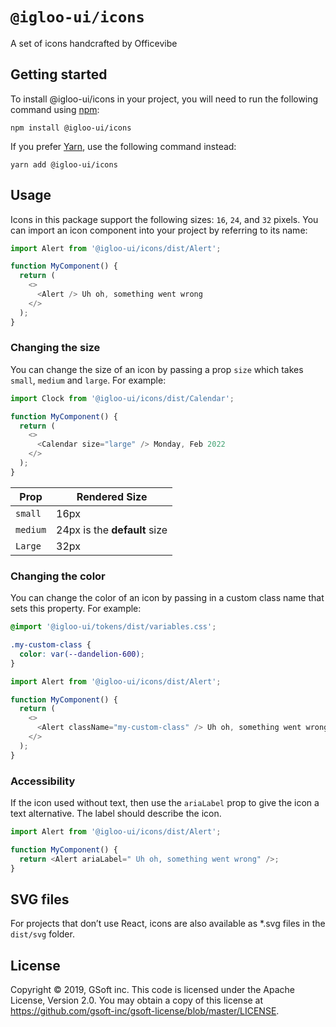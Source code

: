 # `@igloo-ui/icons`

A set of icons handcrafted by Officevibe

## Getting started

To install @igloo-ui/icons in your project, you will need to run the following command using [npm](https://www.npmjs.com/):

```
npm install @igloo-ui/icons
```

If you prefer [Yarn](https://classic.yarnpkg.com/en/), use the following command instead:

```
yarn add @igloo-ui/icons
```

## Usage

Icons in this package support the following sizes: `16`, `24`, and `32` pixels. You can import an icon component into your project by referring to its name:

```js
import Alert from '@igloo-ui/icons/dist/Alert';

function MyComponent() {
  return (
    <>
      <Alert /> Uh oh, something went wrong
    </>
  );
}
```

### Changing the size

You can change the size of an icon by passing a prop `size` which takes `small`, `medium` and `large`. For example:

```js
import Clock from '@igloo-ui/icons/dist/Calendar';

function MyComponent() {
  return (
    <>
      <Calendar size="large" /> Monday, Feb 2022
    </>
  );
}
```

| Prop     | Rendered Size                |
| -------- | ---------------------------- |
| `small`  | 16px                         |
| `medium` | 24px is the **default** size |
| `Large`  | 32px                         |

### Changing the color

You can change the color of an icon by passing in a custom class name that sets this property. For example:

```css
@import '@igloo-ui/tokens/dist/variables.css';

.my-custom-class {
  color: var(--dandelion-600);
}
```

```js
import Alert from '@igloo-ui/icons/dist/Alert';

function MyComponent() {
  return (
    <>
      <Alert className="my-custom-class" /> Uh oh, something went wrong
    </>
  );
}
```

### Accessibility

If the icon used without text, then use the `ariaLabel` prop to give the icon a text alternative. The label should describe the icon.

```js
import Alert from '@igloo-ui/icons/dist/Alert';

function MyComponent() {
  return <Alert ariaLabel=" Uh oh, something went wrong" />;
}
```

## SVG files

For projects that don’t use React, icons are also available as \*.svg files in the `dist/svg` folder.

## License

Copyright © 2019, GSoft inc. This code is licensed under the Apache License, Version 2.0. You may obtain a copy of this license at https://github.com/gsoft-inc/gsoft-license/blob/master/LICENSE.
